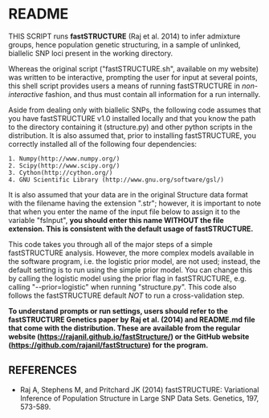 # README

THIS SCRIPT runs **fastSTRUCTURE** (Raj et al. 2014) to infer admixture groups, hence population genetic structuring, in a sample of unlinked, biallelic SNP loci present in the working  directory. 

Whereas the original script ("fastSTRUCTURE.sh", available on my website) was written to be interactive, prompting the user for input at several points, this shell script provides users a means of running fastSTRUCTURE in _non-interactive_ fashion, and thus must contain all information for a run internally. 

Aside from dealing only with biallelic SNPs, the following code assumes that you have fastSTRUCTURE v1.0 installed locally and that you know the path to the directory  containing it (structure.py) and other python scripts in the distribution. It is also assumed that, prior to installing fastSTRUCTURE, you correctly installed all of the following four dependencies:

	1. Numpy(http://www.numpy.org/)
	2. Scipy(http://www.scipy.org/)
	3. Cython(http://cython.org/)
	4. GNU Scientific Library (http://www.gnu.org/software/gsl/)

It is also assumed that your data are in the original Structure data format with  the filename having the extension ".str"; however, it is important to note that when you enter the name of the input file below to assign it to the variable "fsInput", **you should enter this name WITHOUT the file extension. This is consistent with the default usage of fastSTRUCTURE.**

This code takes you through all of the major steps of a simple fastSTRUCTURE analysis. However, the more complex models available in the software program, i.e. the logistic prior model, are not used; instead, the default setting is to run using the simple prior model. You can change this by calling the logistic model using the prior flag in fastSTRUCTURE, e.g. calling "--prior=logistic" when running "structure.py". This code also follows the fastSTRUCTURE default *NOT* to run a cross-validation step. 

**To understand prompts or run settings, users should refer to the fastSTRUCTURE Genetics paper by Raj et al. (2014) and README.md file that come with the distribution. These are available from the regular website (https://rajanil.github.io/fastStructure/) or the GitHub website (https://github.com/rajanil/fastStructure) for the program.**

## REFERENCES

- Raj A, Stephens M, and Pritchard JK (2014) fastSTRUCTURE: Variational Inference of Population Structure in Large SNP Data Sets. Genetics, 197, 573-589.

